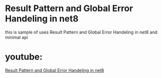 # Result Pattern and Global Error Handeling in net8
this is sample of uses Result Pattern and Global Error Handeling in net8 and minimal api
# youtube:
[Result Pattern and Global Error Handeling in net8](https://codecell.ir)
